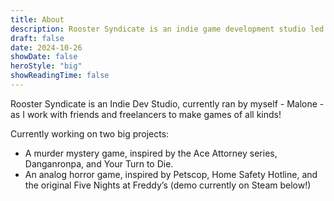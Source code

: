 ```yaml
---
title: About
description: Rooster Syndicate is an indie game development studio led by Malone, dedicated to creating immersive and personal gaming experiences. Specializing in narrative-driven games, Rooster Syndicate blends innovative storytelling with captivating gameplay mechanics.
draft: false
date: 2024-10-26
showDate: false
heroStyle: "big"
showReadingTime: false
---
```


Rooster Syndicate is an Indie Dev Studio, currently ran by myself - Malone - as I work with friends and freelancers to make games of all kinds!

Currently working on two big projects:

- A murder mystery game, inspired by the Ace Attorney series, Danganronpa, and Your Turn to Die.
- An analog horror game, inspired by Petscop, Home Safety Hotline, and the original Five Nights at Freddy’s (demo currently on Steam below!)
